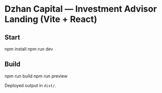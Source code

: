 # Dzhan Capital — Investment Advisor Landing (Vite + React)

## Start
npm install
npm run dev

## Build
npm run build
npm run preview

Deployed output in `dist/`.
